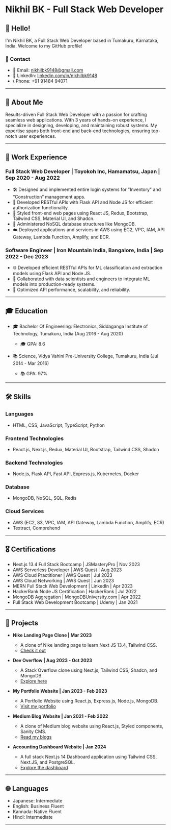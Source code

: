 # Nikhil BK - Full Stack Web Developer

## 👋 Hello!

I'm Nikhil BK, a Full Stack Web Developer based in Tumakuru, Karnataka, India. Welcome to my GitHub profile!

### 📧 Contact
- 📧 Email: nikhilbk9148@gmail.com
- 📱 LinkedIn: [linkedin.com/in/nikhilbk9148](https://www.linkedin.com/in/nikhilbk9148/)
- 📞 Phone: +91 91484 94071

---

## 🚀 About Me

Results-driven Full Stack Web Developer with a passion for crafting seamless web applications. With 3 years of hands-on experience, I specialize in designing, developing, and maintaining robust systems. My expertise spans both front-end and back-end technologies, ensuring top-notch user experiences.

---

## 💼 Work Experience

### Full Stack Web Developer | Toyokoh Inc, Hamamatsu, Japan | Sep 2020 - Aug 2022
- 🛠️ Designed and implemented entire login systems for "Inventory" and “Construction” management apps.
- 🚀 Developed RESTful APIs with Flask API and Node JS for efficient authorization functionality.
- 🎨 Styled front-end web pages using React JS, Redux, Bootstrap, Tailwind CSS, Material UI, and Shadcn.
- 💾 Administered NoSQL database structures like MongoDB.
- ☁️ Deployed applications and services in AWS using EC2, VPC, IAM, API Gateway, Lambda Function, Amplify, and ECR.

### Software Engineer | Iron Mountain India, Bangalore, India | Sep 2022 - Dec 2023
- 🌐 Developed efficient RESTful APIs for ML classification and extraction models using Flask API and Node JS.
- 🤝 Collaborated with data scientists and engineers to integrate ML models into production-ready systems.
- 🚀 Optimized API performance, scalability, and reliability.

---

## 🎓 Education

- 🎓 Bachelor Of Engineering: Electronics, Siddaganga Institute of Technology, Tumakuru, India (Aug 2016 - Aug 2020)
  - 🎓 GPA: 8.6

- 📚 Science, Vidya Vahini Pre-University College, Tumakuru, India (Jul 2014 - Mar 2016)
  - 📚 GPA: 97%

---

## 🛠️ Skills

### Languages
- HTML, CSS, JavaScript, TypeScript, Python

### Frontend Technologies
- React.js, Next.js, Redux, Material UI, Bootstrap, Tailwind CSS, Shadcn

### Backend Technologies
- Node.js, Flask API, Fast API, Express.js, Kubernetes, Docker

### Database
- MongoDB, NoSQL, SQL, Redis

### Cloud Services
- AWS (EC2, S3, VPC, IAM, API Gateway, Lambda Function, Amplify, ECR)
- Textract, Comprehend

---

## 🎖️ Certifications

- Next.js 13.4 Full Stack Bootcamp | JSMasteryPro | Nov 2023
- AWS Serverless Developer | AWS Quest | Aug 2023
- AWS Cloud Practitioner | AWS Quest | Jul 2023
- AWS Cloud Networking | AWS Quest | Jun 2023
- MERN Full Stack Web Development | LinkedIn | Apr 2023
- HackerRank Node JS Certification | HackerRank | Jul 2022
- MongoDB Aggregation | MongoDBUniversity.com | Apr 2022
- Full Stack Web Development Bootcamp | Udemy | Jan 2021

---

## 🚀 Projects

- **Nike Landing Page Clone | Mar 2023**
  - A clone of Nike landing page to learn Next JS 13.4, Tailwind CSS.
  - [Check it out](https://nike-landing-page-nikhil-bk.vercel.app/)

- **Dev Overflow | Aug 2023 - Oct 2023**
  - A Stack Overflow clone using Next.js, Tailwind CSS, Shadcn, and MongoDB.
  - [Explore here](https://stack-overflow-nextjs13-git-master-nikhil-bk.vercel.app/)

- **My Portfolio Website | Jan 2023 - Feb 2023**
  - A Portfolio Website using React.js, Express.js, Node.js, MongoDB.
  - [Visit my portfolio](https://portfolio.nikhil-bk.com/)

- **Medium Blog Website | Jan 2021 - Feb 2022**
  - A clone of Medium blog website using React.js, Styled components, Sanity CMS.
  - [Read my blogs](https://medium-clone-nikhil-bk.vercel.app/)

- **Accounting Dashboard Website | Jan 2024**
  - A full stack Next.js 14 Dashboard application using Tailwind CSS, Next.JS, and PostgreSQL.
  - [Explore the dashboard](https://accounts-me.nikhil-bk.com/)

---

## 🌐 Languages

- Japanese: Intermediate
- English: Business Fluent
- Kannada: Native Fluent
- Hindi: Intermediate

---
